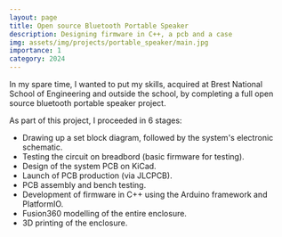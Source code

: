 ```yaml
---
layout: page
title: Open source Bluetooth Portable Speaker
description: Designing firmware in C++, a pcb and a case
img: assets/img/projects/portable_speaker/main.jpg
importance: 1
category: 2024
---
```


In my spare time, I wanted to put my skills, acquired at Brest National School of Engineering and outside the school, by completing a full open source bluetooth portable speaker project.

As part of this project, I proceeded in 6 stages:
- Drawing up a set block diagram, followed by the system's electronic schematic.
- Testing the circuit on breadbord (basic firmware for testing).
- Design of the system PCB on KiCad.
- Launch of PCB production (via JLCPCB).
- PCB assembly and bench testing.
- Development of firmware in C++ using the Arduino framework and PlatformIO.
- Fusion360 modelling of the entire enclosure.
- 3D printing of the enclosure.
